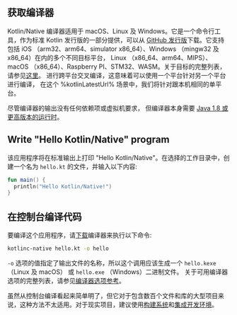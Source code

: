 [//]: # (title: Get started with Kotlin/Native using the command-line compiler)

## 获取编译器

Kotlin/Native 编译器适用于 macOS、Linux 及 Windows。它是一个命令行工具，作为标准 Kotlin 发行版的<!--
-->一部分提供，可以从 [GitHub 发行版](%kotlinLatestUrl%)下载。它支持包括
iOS （arm32、arm64、simulator x86_64）、Windows （mingw32 及 x86_64）在内的多个不同目标平台，
Linux （x86_64、arm64、MIPS）、macOS （x86_64）、Raspberry PI、STM32、WASM。关于目标的完整列表，请参见[这里](native-overview.md)。
进行跨平台交叉编译，这意味着可以使用一个平台针对另一个平台进行编译，
在这个 %kotlinLatestUrl% 场景中，我们将针对跟本机相同的单平台。

尽管编译器的输出没有任何依赖项或虚拟机要求，
但编译器本身需要 [Java 1.8 或更高版本的运行时](https://jdk.java.net/11/)。

## Write "Hello Kotlin/Native" program

该应用程序将在标准输出上打印 "Hello Kotlin/Native"。在选择的工作目录中，创建一个名为
`hello.kt` 的文件，并输入以下内容:

```kotlin
fun main() {
  println("Hello Kotlin/Native!")
}
```

## 在控制台编译代码

要编译这个应用程序，请[下载](https://github.com/JetBrains/kotlin/releases)<!--
-->编译器来执行以下命令:

```bash
kotlinc-native hello.kt -o hello
```

`-o` 选项的值指定了输出文件的名称，所以这个调用应该生成一个 `hello.kexe` （Linux 及 macOS）
或 `hello.exe` （Windows）二进制文件。
关于可用编译器选项的完整列表，请参见[编译器选项参考](compiler-reference.md)。

虽然从控制台编译看起来简单明了，但它<!--
-->对于包含数百个文件和库的大型项目来说，这种方法不太适用。对于现实项目，建议<!--
-->使用[构建系统](native-gradle)和[集成开发环境](native-get-started)。

